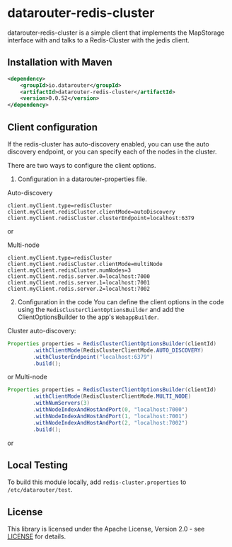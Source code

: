 # datarouter-redis-cluster

datarouter-redis-cluster is a simple client that implements the MapStorage interface with and talks to a Redis-Cluster
 with the jedis client.

## Installation with Maven

```xml
<dependency>
	<groupId>io.datarouter</groupId>
	<artifactId>datarouter-redis-cluster</artifactId>
	<version>0.0.52</version>
</dependency>
```

## Client configuration

If the redis-cluster has auto-discovery enabled, you can use the auto discovery endpoint, or you can specify each of
 the nodes in the cluster.

There are two ways to configure the client options.

1. Configuration in a datarouter-properties file. 

Auto-discovery
```
client.myClient.type=redisCluster
client.myClient.redisCluster.clientMode=autoDiscovery
client.myClient.redisCluster.clusterEndpoint=localhost:6379
```
or

Multi-node
```
client.myClient.type=redisCluster
client.myClient.redisCluster.clientMode=multiNode
client.myClient.redisCluster.numNodes=3
client.myClient.redis.server.0=localhost:7000
client.myClient.redis.server.1=localhost:7001
client.myClient.redis.server.2=localhost:7002
```

2. Configuration in the code
You can define the client options in the code using the `RedisClusterClientOptionsBuilder` and add the
 ClientOptionsBuilder to the app's `WebappBuilder`.


Cluster auto-discovery:
```java
Properties properties = RedisClusterClientOptionsBuilder(clientId)
		.withClientMode(RedisClusterClientMode.AUTO_DISCOVERY)
		.withClusterEndpoint("localhost:6379")
		.build();
```
or
Multi-node
```java
Properties properties = RedisClusterClientOptionsBuilder(clientId)
		.withClientMode(RedisClusterClientMode.MULTI_NODE)
		.withNumServers(3)
		.withNodeIndexAndHostAndPort(0, "localhost:7000")
		.withNodeIndexAndHostAndPort(1, "localhost:7001")
		.withNodeIndexAndHostAndPort(2, "localhost:7002")
		.build();
```

or
## Local Testing
To build this module locally, add `redis-cluster.properties` to `/etc/datarouter/test`.

## License

This library is licensed under the Apache License, Version 2.0 - see [LICENSE](../LICENSE) for details.
